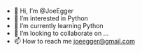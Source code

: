 - 👋 Hi, I’m @JoeEgger
- 👀 I’m interested in Python
- 🌱 I’m currently learning Python
- 💞️ I’m looking to collaborate on ...
- 📫 How to reach me joeegger@gmail.com

<!---
JoeEgger/JoeEgger is a ✨ special ✨ repository because its `README.md` (this file) appears on your GitHub profile.
You can click the Preview link to take a look at your changes.
--->
